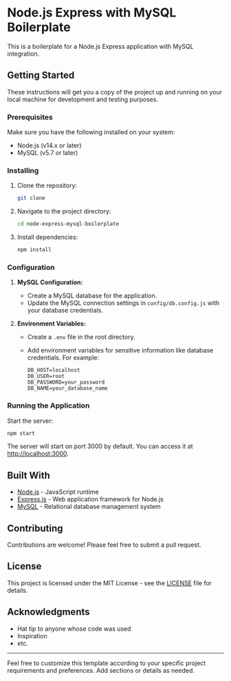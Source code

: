 
# Node.js Express with MySQL Boilerplate

This is a boilerplate for a Node.js Express application with MySQL integration.

## Getting Started

These instructions will get you a copy of the project up and running on your local machine for development and testing purposes.

### Prerequisites

Make sure you have the following installed on your system:

- Node.js (v14.x or later)
- MySQL (v5.7 or later)

### Installing

1. Clone the repository:

   ```bash
   git clone 
   ```

2. Navigate to the project directory:

   ```bash
   cd node-express-mysql-boilerplate
   ```

3. Install dependencies:

   ```bash
   npm install
   ```

### Configuration

1. **MySQL Configuration:**

   - Create a MySQL database for the application.
   - Update the MySQL connection settings in `config/db.config.js` with your database credentials.

2. **Environment Variables:**

   - Create a `.env` file in the root directory.
   - Add environment variables for sensitive information like database credentials. For example:

     ```env
     DB_HOST=localhost
     DB_USER=root
     DB_PASSWORD=your_password
     DB_NAME=your_database_name
     ```

### Running the Application

Start the server:

```bash
npm start
```

The server will start on port 3000 by default. You can access it at [http://localhost:3000](http://localhost:3000).

## Built With

- [Node.js](https://nodejs.org/) - JavaScript runtime
- [Express.js](https://expressjs.com/) - Web application framework for Node.js
- [MySQL](https://www.mysql.com/) - Relational database management system

## Contributing

Contributions are welcome! Please feel free to submit a pull request.

## License

This project is licensed under the MIT License - see the [LICENSE](LICENSE) file for details.

## Acknowledgments

- Hat tip to anyone whose code was used
- Inspiration
- etc.

---

Feel free to customize this template according to your specific project requirements and preferences. Add sections or details as needed.
